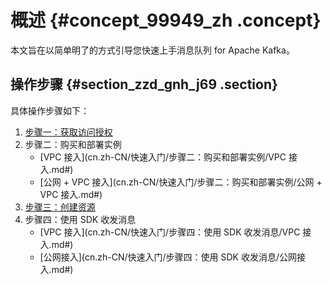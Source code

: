 # 概述 {#concept_99949_zh .concept}

本文旨在以简单明了的方式引导您快速上手消息队列 for Apache Kafka。

## 操作步骤 {#section_zzd_gnh_j69 .section}

具体操作步骤如下：

1.  [步骤一：获取访问授权](cn.zh-CN/快速入门/步骤一：获取访问授权.md#)
2.  步骤二：购买和部署实例
    -   [VPC 接入](cn.zh-CN/快速入门/步骤二：购买和部署实例/VPC 接入.md#)
    -   [公网 + VPC 接入](cn.zh-CN/快速入门/步骤二：购买和部署实例/公网 + VPC 接入.md#)
3.  [步骤三：创建资源](cn.zh-CN/快速入门/步骤三：创建资源.md#)
4.  步骤四：使用 SDK 收发消息
    -   [VPC 接入](cn.zh-CN/快速入门/步骤四：使用 SDK 收发消息/VPC 接入.md#)
    -   [公网接入](cn.zh-CN/快速入门/步骤四：使用 SDK 收发消息/公网接入.md#)

